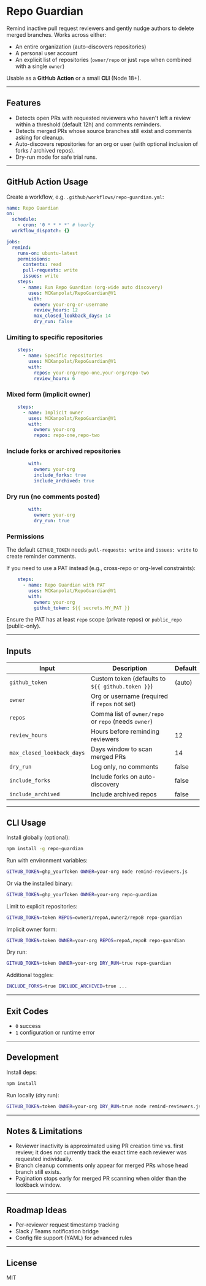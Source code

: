 # Repo Guardian

Remind inactive pull request reviewers and gently nudge authors to delete merged branches. Works across either:

* An entire organization (auto-discovers repositories)
* A personal user account
* An explicit list of repositories (`owner/repo` or just `repo` when combined with a single `owner`)

Usable as a **GitHub Action** or a small **CLI** (Node 18+).

---
## Features

* Detects open PRs with requested reviewers who haven't left a review within a threshold (default 12h) and comments reminders.
* Detects merged PRs whose source branches still exist and comments asking for cleanup.
* Auto-discovers repositories for an org or user (with optional inclusion of forks / archived repos).
* Dry-run mode for safe trial runs.

---
## GitHub Action Usage

Create a workflow, e.g. `.github/workflows/repo-guardian.yml`:

```yaml
name: Repo Guardian
on:
  schedule:
    - cron: '0 * * * *' # hourly
  workflow_dispatch: {}

jobs:
  remind:
    runs-on: ubuntu-latest
    permissions:
      contents: read
      pull-requests: write
      issues: write
    steps:
      - name: Run Repo Guardian (org-wide auto discovery)
        uses: MCKanpolat/RepoGuardian@V1
        with:
          owner: your-org-or-username
          review_hours: 12
          max_closed_lookback_days: 14
          dry_run: false
```

### Limiting to specific repositories
```yaml
    steps:
      - name: Specific repositories
        uses: MCKanpolat/RepoGuardian@V1
        with:
          repos: your-org/repo-one,your-org/repo-two
          review_hours: 6
```

### Mixed form (implicit owner)
```yaml
    steps:
      - name: Implicit owner
        uses: MCKanpolat/RepoGuardian@V1
        with:
          owner: your-org
          repos: repo-one,repo-two
```

### Include forks or archived repositories
```yaml
        with:
          owner: your-org
          include_forks: true
          include_archived: true
```

### Dry run (no comments posted)
```yaml
        with:
          owner: your-org
          dry_run: true
```

### Permissions
The default `GITHUB_TOKEN` needs `pull-requests: write` and `issues: write` to create reminder comments.

If you need to use a PAT instead (e.g., cross-repo or org-level constraints):
```yaml
    steps:
      - name: Repo Guardian with PAT
        uses: MCKanpolat/RepoGuardian@V1
        with:
          owner: your-org
          github_token: ${{ secrets.MY_PAT }}
```
Ensure the PAT has at least `repo` scope (private repos) or `public_repo` (public-only).

---
## Inputs
| Input | Description | Default |
|-------|-------------|---------|
| `github_token` | Custom token (defaults to `${{ github.token }}`) | (auto) |
| `owner` | Org or username (required if `repos` not set) |  |
| `repos` | Comma list of `owner/repo` or `repo` (needs `owner`) |  |
| `review_hours` | Hours before reminding reviewers | 12 |
| `max_closed_lookback_days` | Days window to scan merged PRs | 14 |
| `dry_run` | Log only, no comments | false |
| `include_forks` | Include forks on auto-discovery | false |
| `include_archived` | Include archived repos | false |

---
## CLI Usage
Install globally (optional):
```bash
npm install -g repo-guardian
```
Run with environment variables:
```bash
GITHUB_TOKEN=ghp_yourToken OWNER=your-org node remind-reviewers.js
```
Or via the installed binary:
```bash
GITHUB_TOKEN=ghp_yourToken OWNER=your-org repo-guardian
```
Limit to explicit repositories:
```bash
GITHUB_TOKEN=token REPOS=owner1/repoA,owner2/repoB repo-guardian
```
Implicit owner form:
```bash
GITHUB_TOKEN=token OWNER=your-org REPOS=repoA,repoB repo-guardian
```
Dry run:
```bash
GITHUB_TOKEN=token OWNER=your-org DRY_RUN=true repo-guardian
```
Additional toggles:
```bash
INCLUDE_FORKS=true INCLUDE_ARCHIVED=true ...
```

---
## Exit Codes
* `0` success
* `1` configuration or runtime error

---
## Development
Install deps:
```bash
npm install
```
Run locally (dry run):
```bash
GITHUB_TOKEN=token OWNER=your-org DRY_RUN=true node remind-reviewers.js
```

---
## Notes & Limitations
* Reviewer inactivity is approximated using PR creation time vs. first review; it does not currently track the exact time each reviewer was requested individually.
* Branch cleanup comments only appear for merged PRs whose head branch still exists.
* Pagination stops early for merged PR scanning when older than the lookback window.

---
## Roadmap Ideas
* Per-reviewer request timestamp tracking
* Slack / Teams notification bridge
* Config file support (YAML) for advanced rules

---
## License
MIT
